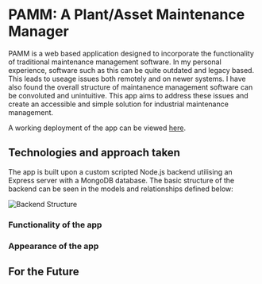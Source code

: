 # PAMM: A Plant/Asset Maintenance Manager

PAMM is a web based application designed to incorporate the functionality of traditional maintenance management software. In my personal experience, software such as this can be quite outdated and legacy based. This leads to useage issues both remotely and on newer systems. I have also found the overall structure of maintanence management software can be convoluted and unintuitive. This app aims to address these issues and create an accessible and simple solution for industrial maintenance management.

A working deployment of the app can be viewed [here](https://pamm.herokuapp.com/).

## Technologies and approach taken

The app is built upon a custom scripted Node.js backend utilising an Express server with a MongoDB database. The basic structure of the backend can be seen in the models and relationships defined below:

![Backend Structure]()

### Functionality of the app


### Appearance of the app


## For the Future

